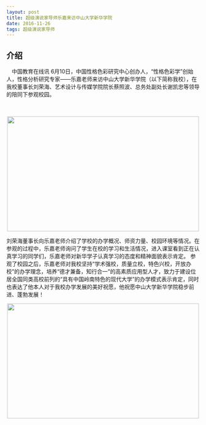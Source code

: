 ```yaml
---
layout: post
title: 超级演说家导师乐嘉来访中山大学新华学院
date: 2016-11-26
tags: 超级演说家导师 
---
```



## 介绍

　中国教育在线讯 6月10日，中国性格色彩研究中心创办人，“性格色彩学”创始人，性格分析研究专家——乐嘉老师来访中山大学新华学院（以下简称我校），在我校董事长刘荣海、艺术设计与传媒学院院长蔡照波、总务处副处长谢凯忠等领导的陪同下参观校园。

　                          
<div align="center">
	<img src="http://guangdong.eol.cn/guangdongnews/201806/W020180612392384961097.png" height="300" width="500">  
</div> 

  刘荣海董事长向乐嘉老师介绍了学校的办学概况、师资力量、校园环境等情况。在参观的过程中，乐嘉老师询问了学生在校的学习和生活情况，进入课室看到正在认真学习的同学们，乐嘉老师对新华学子认真学习的态度和精神面貌表示肯定。
  参观了校园之后，乐嘉老师对我校坚持“学术强校，质量立校，特色兴校，开放办校”的办学理念，培养“德才兼备，知行合一”的高素质应用型人才，致力于建设位居全国同类高校前列的“具有中国岭南特色的现代大学”的办学模式表示肯定，同时也表达了他本人对于我校办学发展的美好祝愿，他祝愿中山大学新华学院稳步前进、蓬勃发展！
  
<div align="center">
	<img src="http://guangdong.eol.cn/guangdongnews/201806/W020180612392418346226.png" height="300" width="500">  
</div> 

